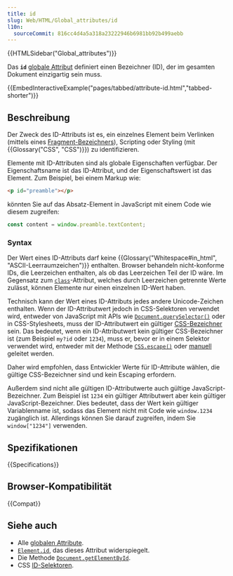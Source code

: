```yaml
---
title: id
slug: Web/HTML/Global_attributes/id
l10n:
  sourceCommit: 816cc4d4a5a318a23222946b6981bb92b499aebb
---
```


{{HTMLSidebar("Global_attributes")}}

Das **`id`** [globale Attribut](/de/docs/Web/HTML/Global_attributes) definiert einen Bezeichner (ID), der im gesamten Dokument einzigartig sein muss.

{{EmbedInteractiveExample("pages/tabbed/attribute-id.html","tabbed-shorter")}}

## Beschreibung

Der Zweck des ID-Attributs ist es, ein einzelnes Element beim Verlinken (mittels eines [Fragment-Bezeichners](/de/docs/Web/URI#fragment)), Scripting oder Styling (mit {{Glossary("CSS", "CSS")}}) zu identifizieren.

Elemente mit ID-Attributen sind als globale Eigenschaften verfügbar. Der Eigenschaftsname ist das ID-Attribut, und der Eigenschaftswert ist das Element. Zum Beispiel, bei einem Markup wie:

```html
<p id="preamble"></p>
```

könnten Sie auf das Absatz-Element in JavaScript mit einem Code wie diesem zugreifen:

```js
const content = window.preamble.textContent;
```

### Syntax

Der Wert eines ID-Attributs darf keine {{Glossary("Whitespace#in_html", "ASCII-Leerraumzeichen")}} enthalten. Browser behandeln nicht-konforme IDs, die Leerzeichen enthalten, als ob das Leerzeichen Teil der ID wäre. Im Gegensatz zum [`class`](/de/docs/Web/HTML/Global_attributes/class)-Attribut, welches durch Leerzeichen getrennte Werte zulässt, können Elemente nur einen einzelnen ID-Wert haben.

Technisch kann der Wert eines ID-Attributs jedes andere Unicode-Zeichen enthalten. Wenn der ID-Attributwert jedoch in CSS-Selektoren verwendet wird, entweder von JavaScript mit APIs wie [`Document.querySelector()`](/de/docs/Web/API/Document/querySelector) oder in CSS-Stylesheets, muss der ID-Attributwert ein gültiger [CSS-Bezeichner](/de/docs/Web/CSS/ident) sein. Das bedeutet, wenn ein ID-Attributwert kein gültiger CSS-Bezeichner ist (zum Beispiel `my?id` oder `1234`), muss er, bevor er in einem Selektor verwendet wird, entweder mit der Methode [`CSS.escape()`](/de/docs/Web/API/CSS/escape_static) oder [manuell](/de/docs/Web/CSS/ident#escaping_characters) geleitet werden.

Daher wird empfohlen, dass Entwickler Werte für ID-Attribute wählen, die gültige CSS-Bezeichner sind und kein Escaping erfordern.

Außerdem sind nicht alle gültigen ID-Attributwerte auch gültige JavaScript-Bezeichner. Zum Beispiel ist `1234` ein gültiger Attributwert aber kein gültiger JavaScript-Bezeichner. Dies bedeutet, dass der Wert kein gültiger Variablenname ist, sodass das Element nicht mit Code wie `window.1234` zugänglich ist. Allerdings können Sie darauf zugreifen, indem Sie `window["1234"]` verwenden.

## Spezifikationen

{{Specifications}}

## Browser-Kompatibilität

{{Compat}}

## Siehe auch

- Alle [globalen Attribute](/de/docs/Web/HTML/Global_attributes).
- [`Element.id`](/de/docs/Web/API/Element/id), das dieses Attribut widerspiegelt.
- Die Methode [`Document.getElementById`](/de/docs/Web/API/Document/getElementById).
- CSS [ID-Selektoren](/de/docs/Web/CSS/ID_selectors).
